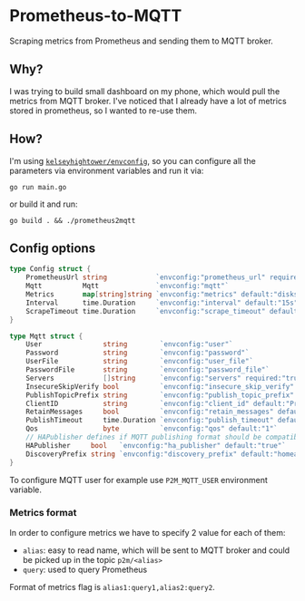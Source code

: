 # Prometheus-to-MQTT
Scraping metrics from Prometheus and sending them to MQTT broker.

## Why?
I was trying to build small dashboard on my phone, which would pull the metrics from MQTT broker.
I've noticed that I already have a lot of metrics stored in prometheus, so I wanted to re-use them.

## How?
I'm using [`kelseyhightower/envconfig`](https://github.com/kelseyhightower/envconfig), so you can configure all the parameters via environment variables and run it via:
```
go run main.go
```
or build it and run:
```
go build . && ./prometheus2mqtt
```

## Config options
```go
type Config struct {
	PrometheusUrl string            `envconfig:"prometheus_url" required:"true"`
	Mqtt          Mqtt              `envconfig:"mqtt"`
	Metrics       map[string]string `envconfig:"metrics" default:"disks_flushes:node_disk_flush_requests_total{device='sda'}"`
	Interval      time.Duration     `envconfig:"interval" default:"15s"`
	ScrapeTimeout time.Duration     `envconfig:"scrape_timeout" default:"3s"`
}

type Mqtt struct {
	User               string        `envconfig:"user"`
	Password           string        `envconfig:"password"`
	UserFile           string        `envconfig:"user_file"`
	PasswordFile       string        `envconfig:"password_file"`
	Servers            []string      `envconfig:"servers" required:"true"`
	InsecureSkipVerify bool          `envconfig:"insecure_skip_verify" default:"false"`
	PublishTopicPrefix string        `envconfig:"publish_topic_prefix" default:"p2m"`
	ClientID           string        `envconfig:"client_id" default:"Prometheus2MQTT"`
	RetainMessages     bool          `envconfig:"retain_messages" default:"true"`
	PublishTimeout     time.Duration `envconfig:"publish_timeout" default:"5s"`
	Qos                byte          `envconfig:"qos" default:"1"`
	// HAPublisher defines if MQTT publishing format should be compatible with HomeAssistant
	HAPublisher     bool   `envconfig:"ha_publisher" default:"true"`
	DiscoveryPrefix string `envconfig:"discovery_prefix" default:"homeassistant"`
}
```
To configure MQTT user for example use `P2M_MQTT_USER` environment variable.

### Metrics format
In order to configure metrics we have to specify 2 value for each of them: 
- `alias`: easy to read name, which will be sent to MQTT broker and could be picked up in the topic `p2m/<alias>`
- `query`: used to query Prometheus

Format of metrics flag is `alias1:query1,alias2:query2`.
